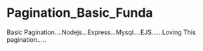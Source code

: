 # Pagination_Basic_Funda
Basic Pagination....Nodejs...Express...Mysql....EJS......Loving This pagination.....
